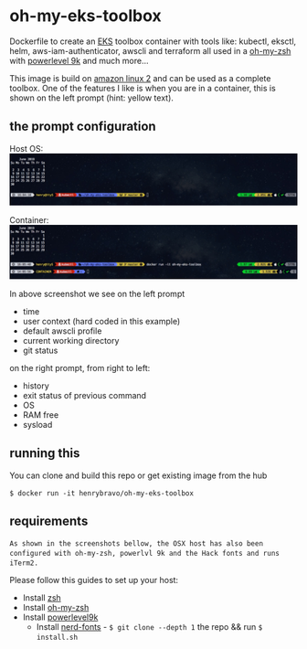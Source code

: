 # oh-my-eks-toolbox

Dockerfile to create an [EKS](https://aws.amazon.com/eks) toolbox container with tools like: kubectl, eksctl, helm, aws-iam-authenticator, awscli and terraform all used in a [oh-my-zsh](https://ohmyz.sh/) with [powerlevel 9k](https://github.com/bhilburn/powerlevel9k) 
and much more...

This image is build on [amazon linux 2](https://aws.amazon.com/amazon-linux-2) and can be used as a complete toolbox. One of the features I like is when you are in a container, this is shown on the left prompt (hint: yellow text).

## the prompt configuration

Host OS:
![](img/img1.jpeg)

Container:
![](img/img2.jpeg)

In above screenshot we see on the left prompt

- time
- user context (hard coded in this example)
- default awscli profile
- current working directory
- git status

on the right prompt, from right to left:

- history
- exit status of previous command
- OS
- RAM free
- sysload

## running this

You can clone and build this repo or get existing image from the hub

```
$ docker run -it henrybravo/oh-my-eks-toolbox
```

## requirements

`As shown in the screenshots bellow, the OSX host has also been configured with oh-my-zsh, powerlvl 9k and the Hack fonts and runs iTerm2.`

Please follow this guides to set up your host:

* Install [zsh](https://github.com/robbyrussell/oh-my-zsh/wiki/Installing-ZSH)
* Install [oh-my-zsh](https://github.com/robbyrussell/oh-my-zsh#basic-installation)
* Install [powerlevel9k](https://github.com/bhilburn/powerlevel9k#installation)
  * Install [nerd-fonts](https://github.com/ryanoasis/nerd-fonts#option-5-clone-the-repo) - `$ git clone --depth 1` the repo && run `$ install.sh`
 
